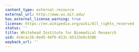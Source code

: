 ```yaml
---
content_type: external-resource
external_url: http://www.wi.mit.edu/
has_external_license_warning: true
license: https://en.wikipedia.org/wiki/All_rights_reserved
status: ''
title: Whitehead Institute for Biomedical Research
uid: 424cac2b-0ed5-44fb-813c-b5133e9c438b
wayback_url: ''
---
```

